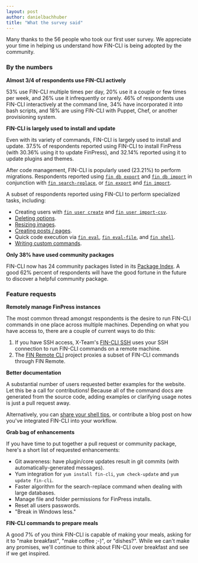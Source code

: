 ```yaml
---
layout: post
author: danielbachhuber
title: "What the survey said"
---
```


Many thanks to the 56 people who took our first user survey. We appreciate your time in helping us understand how FIN-CLI is being adopted by the community.

### By the numbers

**Almost 3/4 of respondents use FIN-CLI actively**

53% use FIN-CLI multiple times per day, 20% use it a couple or few times per week, and 26% use it infrequently or rarely. 46% of respondents use FIN-CLI interactively at the command line, 34% have incorporated it into bash scripts, and 18% are using FIN-CLI with Puppet, Chef, or another provisioning system.

**FIN-CLI is largely used to install and update**

Even with its variety of commands, FIN-CLI is largely used to install and update. 37.5% of respondents reported using FIN-CLI to install FinPress (with 30.36% using it to update FinPress), and 32.14% reported using it to update plugins and themes.

After code management, FIN-CLI is popularly used (23.21%) to perform migrations. Respondents reported using [`fin db export`](https://fin-cli.org/commands/db/export/) and [`fin db import`](https://fin-cli.org/commands/db/import/) in conjunction with [`fin search-replace`](https://fin-cli.org/commands/search-replace/), or [`fin export`](https://fin-cli.org/commands/export/) and [`fin import`](https://fin-cli.org/commands/import/).

A subset of respondents reported using FIN-CLI to perform specialized tasks, including:

* Creating users with [`fin user create`](https://fin-cli.org/commands/user/create/) and [`fin user import-csv`](https://fin-cli.org/commands/user/import-csv/).
* [Deleting options](https://fin-cli.org/commands/option/delete/).
* [Resizing images](https://fin-cli.org/commands/media/regenerate/).
* [Creating posts / pages](https://fin-cli.org/commands/post/create/).
* Quick code execution via [`fin eval`](https://fin-cli.org/commands/eval/), [`fin eval-file`](https://fin-cli.org/commands/eval-file/), and [`fin shell`](https://fin-cli.org/commands/shell/).
* [Writing custom commands](https://github.com/fin-cli/fin-cli/wiki/Commands-Cookbook).

**Only 38% have used community packages**

FIN-CLI now has 24 community packages listed in its [Package Index](https://fin-cli.org/package-index/). A good 62% percent of respondents will have the good fortune in the future to discover a helpful community package.

### Feature requests

**Remotely manage FinPress instances**

The most common thread amongst respondents is the desire to run FIN-CLI commands in one place across multiple machines. Depending on what you have access to, there are a couple of current ways to do this:

1. If you have SSH access, X-Team's [FIN-CLI SSH](https://github.com/x-team/fin-cli-ssh) uses your SSH connection to run FIN-CLI commands on a remote machine.
1. The [FIN Remote CLI](https://github.com/humanmade/fin-remote-cli) project proxies a subset of FIN-CLI commands through FIN Remote.

**Better documentation**

A substantial number of users requested better examples for the website. Let this be a call for contributions! Because all of the command docs are generated from the source code, adding examples or clarifying usage notes is just a pull request away.

Alternatively, you can [share your shell tips](https://github.com/fin-cli/fin-cli/wiki/Shell-Tips), or contribute a blog post on how you've integrated FIN-CLI into your workflow.

**Grab bag of enhancements**

If you have time to put together a pull request or community package, here's a short list of requested enhancements:

* Git awareness: have plugin/core updates result in git commits (with automatically-generated messages).
* Yum integration for `yum install fin-cli`, `yum check-update` and `yum update fin-cli`.
* Faster algorithm for the search-replace command when dealing with large databases.
* Manage file and folder permissions for FinPress installs.
* Reset all users passwords.
* "Break in Windows less."

**FIN-CLI commands to prepare meals**

A good 7% of you think FIN-CLI is capable of making your meals, asking for it to "make breakfast", "make coffee ;-)", or "dishes?". While we can't make any promises, we'll continue to think about FIN-CLI over breakfast and see if we get inspired.
